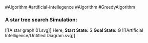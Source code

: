 #Algorithm #artificial-intellegence #Algorithm #GreedyAlgorithm 
### A star tree search Simulation:

![[A star graph 01.svg]]
Here, 
	**Start State:** S
	**Goal State:** G
![[Artificial Intelligence/Untitled Diagram.svg]]
